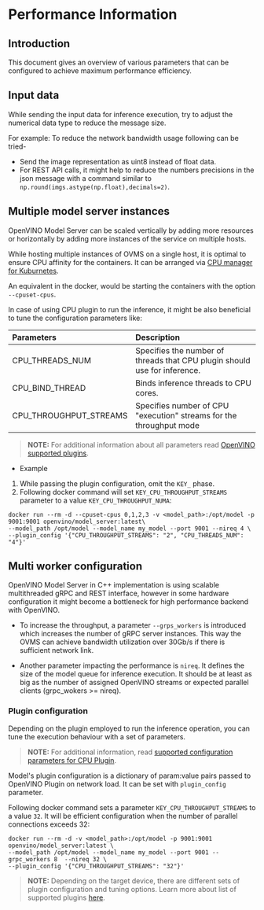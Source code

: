 # Performance Information

## Introduction

This document gives an overview of various parameters that can be configured to achieve maximum performance efficiency. 

## Input data

While sending the input data for inference execution, try to adjust the numerical data type to reduce the message size.


For example: To reduce the network bandwidth usage following can be tried-
- Send the image representation as uint8 instead of float data. 
- For REST API calls, it might help to reduce the numbers precisions in the json message with a command similar to `np.round(imgs.astype(np.float),decimals=2)`. 

## Multiple model server instances

OpenVINO Model Server can be scaled vertically by adding more resources or horizontally by adding more instances 
of the service on multiple hosts. 

While hosting multiple instances of OVMS on a single host, it is optimal to ensure CPU affinity for the containers. It can be arranged
via [CPU manager for Kuburnetes](https://kubernetes.io/docs/tasks/administer-cluster/cpu-management-policies/).

An equivalent in the docker, would be starting the containers with the option `--cpuset-cpus`.

In case of using CPU plugin to run the inference, it might be also beneficial to tune the configuration parameters like:

| Parameters      | Description |
| :---        |    :----   |
| CPU_THREADS_NUM       | Specifies the number of threads that CPU plugin should use for inference.     |
| CPU_BIND_THREAD   |   Binds inference threads to CPU cores.      |
| CPU_THROUGHPUT_STREAMS | Specifies number of CPU "execution" streams for the throughput mode |


> **NOTE:** For additional information about all parameters read [OpenVINO supported plugins](https://docs.openvinotoolkit.org/latest/_docs_IE_DG_supported_plugins_CPU.html).

- Example
1. While passing the plugin configuration, omit the `KEY_` phase. 
2. Following docker command will set `KEY_CPU_THROUGHPUT_STREAMS` parameter to a value `KEY_CPU_THROUGHPUT_NUMA`:

```
docker run --rm -d --cpuset-cpus 0,1,2,3 -v <model_path>:/opt/model -p 9001:9001 openvino/model_server:latest\
--model_path /opt/model --model_name my_model --port 9001 --nireq 4 \
--plugin_config '{"CPU_THROUGHPUT_STREAMS": "2", "CPU_THREADS_NUM": "4"}'

```

## Multi worker configuration

OpenVINO Model Server in C++ implementation is using scalable multithreaded gRPC and REST interface, however in some hardware configuration it might become a bottleneck for high performance backend with OpenVINO.

- To increase the throughput, a parameter `--grps_workers` is introduced which increases the number of gRPC server instances. This way the OVMS can achieve bandwidth utilization over 30Gb/s if there is sufficient network link.

- Another parameter impacting the performance is `nireq`. It defines the size of the model queue for inference execution.
It should be at least as big as the number of assigned OpenVINO streams or expected parallel clients (grpc_wokers >= nireq).


### Plugin configuration

Depending on the plugin employed to run the inference operation, you can tune the execution behaviour with a set of parameters.
> **NOTE:** For additional information, read [supported configuration parameters for CPU Plugin](https://docs.openvinotoolkit.org/latest/_docs_IE_DG_supported_plugins_CPU.html).

Model's plugin configuration is a dictionary of param:value pairs passed to OpenVINO Plugin on network load. It can be set with `plugin_config` parameter. 

Following docker command sets a parameter `KEY_CPU_THROUGHPUT_STREAMS` to a value `32`. It will be efficient configuration when the number of parallel connections exceeds 32:

```
docker run --rm -d -v <model_path>:/opt/model -p 9001:9001 openvino/model_server:latest \
--model_path /opt/model --model_name my_model --port 9001 --grpc_workers 8  --nireq 32 \
--plugin_config '{"CPU_THROUGHPUT_STREAMS": "32"}'

```
> **NOTE:** Depending on the target device, there are different sets of plugin configuration and tuning options. Learn more about list of supported plugins [here](https://docs.openvinotoolkit.org/latest_docs_IE_DG_supported_plugins_Supported_Devices.html).

